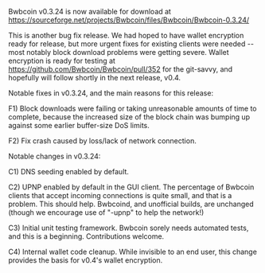 Bwbcoin v0.3.24 is now available for download at
https://sourceforge.net/projects/Bwbcoin/files/Bwbcoin/Bwbcoin-0.3.24/

This is another bug fix release.  We had hoped to have wallet encryption ready for release, but more urgent fixes for existing clients were needed -- most notably block download problems were getting severe.  Wallet encryption is ready for testing at https://github.com/Bwbcoin/Bwbcoin/pull/352 for the git-savvy, and hopefully will follow shortly in the next release, v0.4.

Notable fixes in v0.3.24, and the main reasons for this release:

F1) Block downloads were failing or taking unreasonable amounts of time to complete, because the increased size of the block chain was bumping up against some earlier buffer-size DoS limits.

F2) Fix crash caused by loss/lack of network connection.

Notable changes in v0.3.24:

C1) DNS seeding enabled by default.

C2) UPNP enabled by default in the GUI client.  The percentage of Bwbcoin clients that accept incoming connections is quite small, and that is a problem.  This should help.  Bwbcoind, and unofficial builds, are unchanged (though we encourage use of "-upnp" to help the network!)

C3) Initial unit testing framework.  Bwbcoin sorely needs automated tests, and this is a beginning.  Contributions welcome.

C4) Internal wallet code cleanup.  While invisible to an end user, this change provides the basis for v0.4's wallet encryption.
